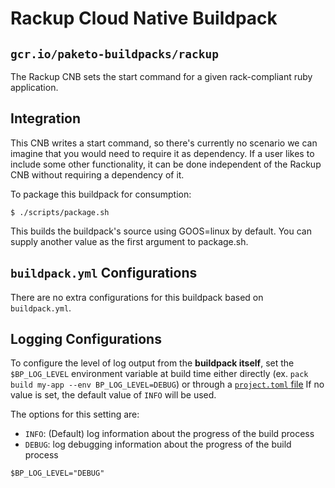 # Rackup Cloud Native Buildpack

## `gcr.io/paketo-buildpacks/rackup`

The Rackup CNB sets the start command for a given rack-compliant ruby application.

## Integration

This CNB writes a start command, so there's currently no scenario we can
imagine that you would need to require it as dependency. If a user likes to
include some other functionality, it can be done independent of the Rackup CNB
without requiring a dependency of it.

To package this buildpack for consumption:
```
$ ./scripts/package.sh
```
This builds the buildpack's source using GOOS=linux by default. You can supply another value as the first argument to package.sh.

## `buildpack.yml` Configurations

There are no extra configurations for this buildpack based on `buildpack.yml`.

## Logging Configurations

To configure the level of log output from the **buildpack itself**, set the
`$BP_LOG_LEVEL` environment variable at build time either directly (ex. `pack
build my-app --env BP_LOG_LEVEL=DEBUG`) or through a [`project.toml`
file](https://github.com/buildpacks/spec/blob/main/extensions/project-descriptor.md)
If no value is set, the default value of `INFO` will be used.

The options for this setting are:
- `INFO`: (Default) log information about the progress of the build process
- `DEBUG`: log debugging information about the progress of the build process

```shell
$BP_LOG_LEVEL="DEBUG"
```
